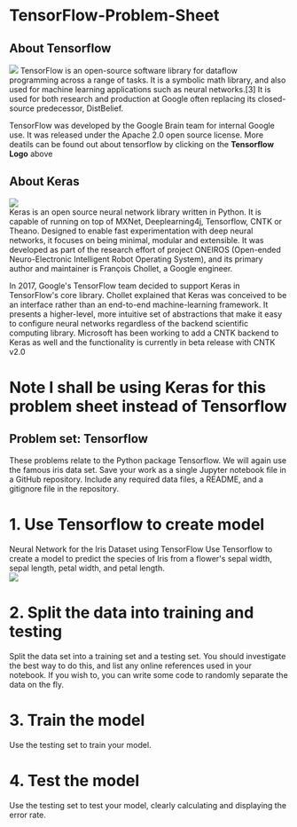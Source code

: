 # TensorFlow-Problem-Sheet

## About Tensorflow
<a href="https://www.tensorflow.org/"><img src="https://upload.wikimedia.org/wikipedia/commons/2/2d/Tensorflow_logo.svg"></a>
TensorFlow is an open-source software library for dataflow programming across a range of tasks. It is a symbolic math library, and also used for machine learning applications such as neural networks.[3] It is used for both research and production at Google often replacing its closed-source predecessor, DistBelief.

TensorFlow was developed by the Google Brain team for internal Google use. It was released under the Apache 2.0 open source license. More deatils can be found out about tensorflow by clicking on the <b>Tensorflow Logo</b> above 

## About Keras<br>
<a href="https://keras.io/"><img src="https://s3.amazonaws.com/keras.io/img/keras-logo-2018-large-1200.png"></a><br>
Keras is an open source neural network library written in Python. It is capable of running on top of MXNet, Deeplearning4j, Tensorflow, CNTK or Theano. Designed to enable fast experimentation with deep neural networks, it focuses on being minimal, modular and extensible. It was developed as part of the research effort of project ONEIROS (Open-ended Neuro-Electronic Intelligent Robot Operating System), and its primary author and maintainer is François Chollet, a Google engineer.

In 2017, Google's TensorFlow team decided to support Keras in TensorFlow's core library. Chollet explained that Keras was conceived to be an interface rather than an end-to-end machine-learning framework. It presents a higher-level, more intuitive set of abstractions that make it easy to configure neural networks regardless of the backend scientific computing library. Microsoft has been working to add a CNTK backend to Keras as well and the functionality is currently in beta release with CNTK v2.0 

# Note I shall be using Keras for this problem sheet instead of Tensorflow

## Problem set: Tensorflow
These problems relate to the Python package Tensorflow. We will again use the famous iris data set. Save your work as a single Jupyter notebook file in a GitHub repository. Include any required data files, a README, and a gitignore file in the repository.

# 1. Use Tensorflow to create model
Neural Network for the Iris Dataset using TensorFlow
Use Tensorflow to create a model to predict the species of Iris from a flower's sepal width, sepal length, petal width, and petal length.
<br><img src="https://github.com/gtonra89/TensorFlow-Problem-Sheet/blob/master/problem4.jpg"><br>
# 2. Split the data into training and testing

Split the data set into a training set and a testing set. You should investigate the best way to do this, and list any online references used in your notebook. If you wish to, you can write some code to randomly separate the data on the fly.

# 3. Train the model

Use the testing set to train your model.

# 4. Test the model

Use the testing set to test your model, clearly calculating and displaying the error rate.

